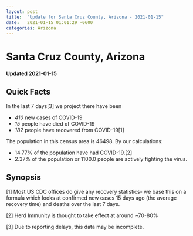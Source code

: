 ```yaml
---
layout: post
title:  "Update for Santa Cruz County, Arizona - 2021-01-15"
date:   2021-01-15 01:01:29 -0600
categories: Arizona
---
```


# Santa Cruz County, Arizona
#### Updated 2021-01-15

## Quick Facts

In the last 7 days[3] we project there have been
- *410* new cases of COVID-19
- *15* people have died of COVID-19
- *182* people have recovered from COVID-19[1]

The population in this census area is 46498. By our calculations:
- 14.77% of the population have had COVID-19.[2]
- 2.37% of the population or 1100.0 people are actively fighting the virus.

## Synopsis




[1] Most US CDC offices do give any recovery statistics- we base this on a formula which looks at confirmed new cases
15 days ago (the average recovery time) and deaths over the last 7 days.

[2] Herd Immunity is thought to take effect at around ~70-80%

[3] Due to reporting delays, this data may be incomplete.
 
    